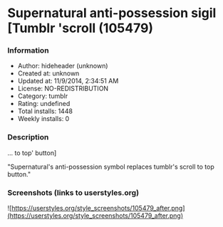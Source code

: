# Supernatural anti-possession sigil [Tumblr 'scroll (105479)

### Information
- Author: hideheader (unknown)
- Created at: unknown
- Updated at: 11/9/2014, 2:34:51 AM
- License: NO-REDISTRIBUTION
- Category: tumblr
- Rating: undefined
- Total installs: 1448
- Weekly installs: 0


### Description
... to top' button]

"Supernatural's anti-possession symbol replaces tumblr's scroll to top button."


### Screenshots (links to userstyles.org)
![https://userstyles.org/style_screenshots/105479_after.png](https://userstyles.org/style_screenshots/105479_after.png)


